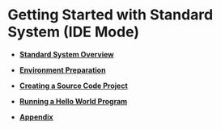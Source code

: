 # Getting Started with Standard System (IDE Mode)



- **[Standard System Overview](quickstart-ide-standard-overview.md)**

- **[Environment Preparation](quickstart-ide-standard-env-setup.md)**

- **[Creating a Source Code Project](quickstart-ide-standard-create-project.md)**

- **[Running a Hello World Program](quickstart-ide-standard-running.md)**

- **[Appendix](quickstart-ide-standard-appendix.md)**
